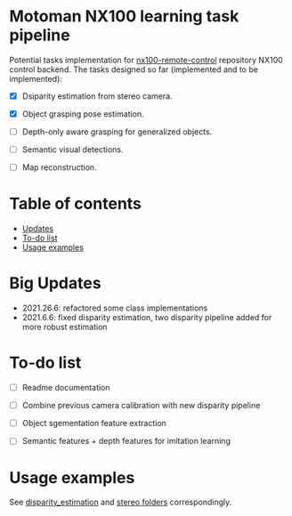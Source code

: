 # Motoman NX100 learning task pipeline
Potential tasks implementation for [nx100-remote-control](https://github.com/norkator/nx100-remote-control) repository 
NX100 control backend. The tasks designed so far (implemented and to be implemented):
- [x] Dsiparity estimation from stereo camera.
- [x] Object grasping pose estimation.
- [ ] Depth-only aware grasping for generalized objects.
- [ ] Semantic visual detections. 
- [ ] Map reconstruction.


Table of contents
=================
* [Updates](#updates)
* [To-do list](#to-do-list)
* [Usage examples](#usage-examples)


Big Updates
============
- 2021.26.6: refactored some class implementations
- 2021.6.6: fixed disparity estimation, two disparity pipeline added for more robust estimation


To-do list
============
- [ ] Readme documentation
- [ ] Combine previous camera calibration with new disparity pipeline
- [ ] Object sgementation feature extraction
- [ ] Semantic features + depth features for imitation learning


Usage examples
============
See [disparity_estimation](./disparity_estimation/README.md) and 
[stereo folders](./stereo_vision/stereo_calibration+undistortion+depth_pipeline.ipynb) correspondingly.
